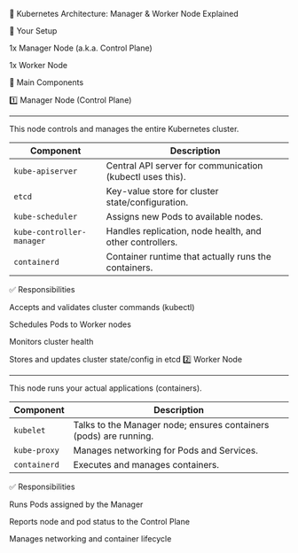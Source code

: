 🧠 Kubernetes Architecture: Manager & Worker Node Explained

📌 Your Setup

1x Manager Node (a.k.a. Control Plane)

1x Worker Node

🔧 Main Components

1️⃣ Manager Node (Control Plane)

----------------------------

This node controls and manages the entire Kubernetes cluster.

| Component                 | Description                                               |
| ------------------------- | --------------------------------------------------------- |
| `kube-apiserver`          | Central API server for communication (kubectl uses this). |
| `etcd`                    | Key-value store for cluster state/configuration.          |
| `kube-scheduler`          | Assigns new Pods to available nodes.                      |
| `kube-controller-manager` | Handles replication, node health, and other controllers.  |
| `containerd`              | Container runtime that actually runs the containers.      |

✅ Responsibilities

Accepts and validates cluster commands (kubectl)

Schedules Pods to Worker nodes

Monitors cluster health

Stores and updates cluster state/config in etcd
2️⃣ Worker Node

------------------------

This node runs your actual applications (containers).

| Component    | Description                                                       |
| ------------ | ----------------------------------------------------------------- |
| `kubelet`    | Talks to the Manager node; ensures containers (pods) are running. |
| `kube-proxy` | Manages networking for Pods and Services.                         |
| `containerd` | Executes and manages containers.                                  |

✅ Responsibilities

Runs Pods assigned by the Manager

Reports node and pod status to the Control Plane

Manages networking and container lifecycle



